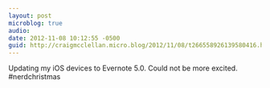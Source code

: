 ```yaml
---
layout: post
microblog: true
audio: 
date: 2012-11-08 10:12:55 -0500
guid: http://craigmcclellan.micro.blog/2012/11/08/t266558926139580416.html
---
```

Updating my iOS devices to Evernote 5.0. Could not be more excited. #nerdchristmas
